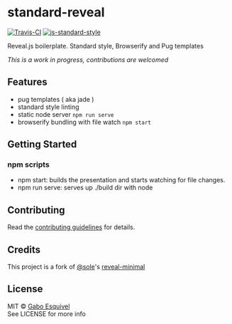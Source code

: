 # standard-reveal

[![Travis-CI](https://travis-ci.org/gaboesquivel/standard-reveal.svg)](https://travis-ci.org/gaboesquivel/standard-reveal)
[![js-standard-style](https://img.shields.io/badge/code%20style-standard-brightgreen.svg)](http://standardjs.com/)  

Reveal.js boilerplate. Standard style, Browserify and Pug templates

_This is a work in progress, contributions are welcomed_

## Features

* pug templates ( aka jade )
* standard style linting
* static node server `npm run serve`
* browserify bundling with file watch `npm start`

## Getting Started


### npm scripts

* npm start:  builds the presentation and starts watching for file changes.
* npm run serve: serves up ./build dir with node


## Contributing

Read the [contributing guidelines](CONTRIBUTING.md) for details.

## Credits

This project is a fork of [@sole](https://github.com/sole)'s  [reveal-minimal](https://github.com/sole/reveal-minimal)

## License

MIT © [Gabo Esquivel](http://gaboesquivel.com)  
See LICENSE for more info
